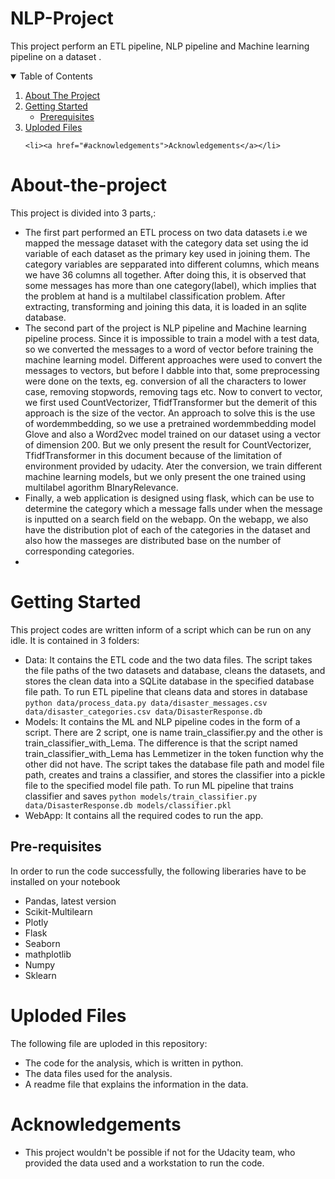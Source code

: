 # NLP-Project
This project perform an ETL pipeline, NLP pipeline and Machine learning pipeline on a dataset .

<details open="open">
  <summary>Table of Contents</summary>
  <ol>
    <li>
      <a href="#about-the-project">About The Project</a>
    </li>
    <li>
      <a href="#getting-started">Getting Started</a>
      <ul>
        <li><a href="#prerequisites">Prerequisites</a></li>
      </ul>
    </li>
    <li><a href="#Uploded Files">Uploded Files</a></li>
    
    <li><a href="#acknowledgements">Acknowledgements</a></li>
  </ol>
</details>

# About-the-project
This project is divided into 3 parts,:
* The first part performed an ETL process on two data datasets i.e we mapped the message dataset with the category data set using the id variable of each dataset as the primary key used in joining them. The category variables are sepparated into different columns, which means we have 36 columns all together. After doing this, it is observed that some messages has more than one category(label), which implies that the problem at hand is a multilabel classification problem. After extracting, transforming and joining this data, it is loaded in an sqlite database.
* The second part of the project is NLP pipeline and Machine learning pipeline process. Since it is impossible to train a model with a test data, so we converted the messages to a word of vector before training the machine learning model. Different approaches were used to convert the messages to vectors, but before I dabble into that, some preprocessing were done on the texts, eg. conversion of all the characters to lower case, removing stopwords, removing tags etc. Now to convert to vector, we first used CountVectorizer, TfidfTransformer but the demerit of this approach is the size of the vector. An approach to solve this is the use of wordemmbedding, so we use a pretrained wordemmbedding model Glove and also a Word2vec model trained on our dataset using a vector of dimension 200. But we only present the result for CountVectorizer, TfidfTransformer in this document because of the limitation of environment provided by udacity. Ater the conversion, we train different machine learning models, but we only present the one trained using multilabel agorithm BInaryRelevance.
* Finally, a web application is designed using flask, which can be use to determine the category which a message falls under when the message is inputted on a search field on the webapp. On the webapp, we also have the distribution plot of each of the categories in the dataset and also how the masseges are distributed base on the number of corresponding categories.
*   
# Getting Started
This project codes are written inform of a script which can be run on any idle. It is contained in 3 folders:
* Data: It contains the ETL code and the two data files. The script takes the file paths of the two datasets and database, cleans the datasets, and stores the clean data into a SQLite database in the specified database file path. To run ETL pipeline that cleans data and stores in database `python data/process_data.py data/disaster_messages.csv data/disaster_categories.csv data/DisasterResponse.db`
* Models: It contains the ML and NLP pipeline codes in the form of a script. There are 2 script, one is name train_classifier.py and the other is train_classifier_with_Lema. The difference is that the script named train_classifier_with_Lema has Lemmetizer in the token function why the other did not have. The script takes the database file path and model file path, creates and trains a classifier, and stores the classifier into a pickle file to the specified model file path. To run ML pipeline that trains classifier and saves `python models/train_classifier.py data/DisasterResponse.db models/classifier.pkl`
* WebApp: It contains all the required codes to run the app.
        

## Pre-requisites
In order to run the code successfully, the following liberaries have to be installed on your notebook
* Pandas, latest version
* Scikit-Multilearn
* Plotly
* Flask
* Seaborn
* mathplotlib
* Numpy
* Sklearn

# Uploded Files
The following file are uploded in this repository:
* The code for the analysis, which is written in python.
* The data files used for the analysis.
* A readme file that explains the information in the data.


# Acknowledgements
* This project wouldn't be possible if not for the Udacity team, who provided the data used and a workstation to run the code.
